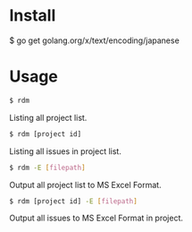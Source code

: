 
# Install

$ go get golang.org/x/text/encoding/japanese

# Usage

```sh
$ rdm
```

Listing all project list.

```sh
$ rdm [project id]
```

Listing all issues in project list.

```sh
$ rdm -E [filepath]
```

Output all project list to MS Excel Format.

```sh
$ rdm [project id] -E [filepath]
```

Output all issues to MS Excel Format in project.
